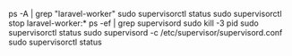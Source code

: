 ps -A | grep "laravel-worker"
sudo supervisorctl status
sudo supervisorctl stop laravel-worker:*
ps -ef | grep supervisord
sudo kill -3 pid
sudo supervisorctl status
sudo supervisord -c /etc/supervisor/supervisord.conf
sudo supervisorctl status
